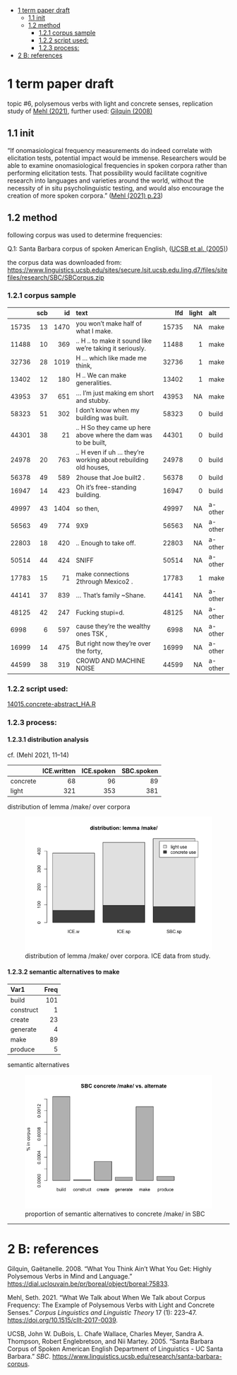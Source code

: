 -   [1 term paper draft](#term-paper-draft)
    -   [1.1 init](#init)
    -   [1.2 method](#method)
        -   [1.2.1 corpus sample](#corpus-sample)
        -   [1.2.2 script used:](#script-used)
        -   [1.2.3 process:](#process)
-   [2 B: references](#b-references)

# 1 term paper draft

topic #6, polysemous verbs with light and concrete senses, replication
study of [Mehl (2021)](https://doi.org/10.1515/cllt-2017-0039), further
used: [Gilquin
(2008)](https://dial.uclouvain.be/pr/boreal/object/boreal:75833)

## 1.1 init

“If onomasiological frequency measurements do indeed correlate with
elicitation tests, potential impact would be immense. Researchers would
be able to examine onomasiological frequencies in spoken corpora rather
than performing elicitation tests. That possibility would facilitate
cognitive research into languages and varieties around the world,
without the necessity of in situ psycholinguistic testing, and would
also encourage the creation of more spoken corpora.” ([Mehl (2021)
p.23](https://doi.org/10.1515/cllt-2017-0039))

## 1.2 method

following corpus was used to determine frequencies:

Q.1: Santa Barbara corpus of spoken American English, ([UCSB et al.
(2005)](https://www.linguistics.ucsb.edu/research/santa-barbara-corpus))

the corpus data was downloaded from:
<https://www.linguistics.ucsb.edu/sites/secure.lsit.ucsb.edu.ling.d7/files/sitefiles/research/SBC/SBCorpus.zip>

### 1.2.1 corpus sample

|       | scb |   id | text                                                           |   lfd | light | alt     |
|:----|---:|----:|:-------------------------------------------|----:|----:|:------|
| 15735 |  13 | 1470 | you won’t make half of what I make.                            | 15735 |    NA | make    |
| 11488 |  10 |  369 | .. H .. to make it sound like we’re taking it seriously.       | 11488 |     1 | make    |
| 32736 |  28 | 1019 | H … which like made me think,                                  | 32736 |     1 | make    |
| 13402 |  12 |  180 | H .. We can make generalities.                                 | 13402 |     1 | make    |
| 43953 |  37 |  651 | … I’m just making em short and stubby.                         | 43953 |    NA | make    |
| 58323 |  51 |  302 | I don’t know when my building was built.                       | 58323 |     0 | build   |
| 44301 |  38 |   21 | .. H So they came up here above where the dam was to be built, | 44301 |     0 | build   |
| 24978 |  20 |  763 | .. H even if uh … they’re working about rebuilding old houses, | 24978 |     0 | build   |
| 56378 |  49 |  589 | 2house that Joe built2 .                                       | 56378 |     0 | build   |
| 16947 |  14 |  423 | Oh it’s free-standing building.                                | 16947 |     0 | build   |
| 49997 |  43 | 1404 | so then,                                                       | 49997 |    NA | a-other |
| 56563 |  49 |  774 | 9X9                                                            | 56563 |    NA | a-other |
| 22803 |  18 |  420 | .. Enough to take off.                                         | 22803 |    NA | a-other |
| 50514 |  44 |  424 | SNIFF                                                          | 50514 |    NA | a-other |
| 17783 |  15 |   71 | make connections 2through Mexico2 .                            | 17783 |     1 | make    |
| 44141 |  37 |  839 | … That’s family ~Shane.                                        | 44141 |    NA | a-other |
| 48125 |  42 |  247 | Fucking stupi=d.                                               | 48125 |    NA | a-other |
| 6998  |   6 |  597 | cause they’re the wealthy ones TSK ,                           |  6998 |    NA | a-other |
| 16999 |  14 |  475 | But right now they’re over the forty,                          | 16999 |    NA | a-other |
| 44599 |  38 |  319 | CROWD AND MACHINE NOISE                                        | 44599 |    NA | a-other |

### 1.2.2 script used:

[14015.concrete-abstract_HA.R](14015.concrete-abstract_HA.R)

### 1.2.3 process:

#### 1.2.3.1 distribution analysis

cf. (Mehl 2021, 11–14)

|          | ICE.written | ICE.spoken | SBC.spoken |
|:---------|------------:|-----------:|-----------:|
| concrete |          68 |         96 |         89 |
| light    |         321 |        353 |        381 |

distribution of lemma /make/ over corpora

<figure>
<img src="README_files/figure-markdown_github/fig-01-dist-1.png"
alt="distribution of lemma /make/ over corpora. ICE data from study." />
<figcaption aria-hidden="true">distribution of lemma /make/ over
corpora. ICE data from study.</figcaption>
</figure>

#### 1.2.3.2 semantic alternatives to make

| Var1      | Freq |
|:----------|-----:|
| build     |  101 |
| construct |    1 |
| create    |   23 |
| generate  |    4 |
| make      |   89 |
| produce   |    5 |

semantic alternatives

<figure>
<img src="README_files/figure-markdown_github/fig-02-alt-1.png"
alt="proportion of semantic alternatives to concrete /make/ in SBC" />
<figcaption aria-hidden="true">proportion of semantic alternatives to
concrete /make/ in SBC</figcaption>
</figure>

------------------------------------------------------------------------

# 2 B: references

Gilquin, Gaëtanelle. 2008. “What You Think Ain’t What You Get: Highly
Polysemous Verbs in Mind and Language.”
<https://dial.uclouvain.be/pr/boreal/object/boreal:75833>.

Mehl, Seth. 2021. “What We Talk about When We Talk about Corpus
Frequency: The Example of Polysemous Verbs with Light and Concrete
Senses.” *Corpus Linguistics and Linguistic Theory* 17 (1): 223–47.
<https://doi.org/10.1515/cllt-2017-0039>.

UCSB, John W. DuBois, L. Chafe Wallace, Charles Meyer, Sandra A.
Thompson, Robert Englebretson, and Nii Martey. 2005. “Santa Barbara
Corpus of Spoken American English Department of Linguistics - UC Santa
Barbara.” *SBC*.
<https://www.linguistics.ucsb.edu/research/santa-barbara-corpus>.
